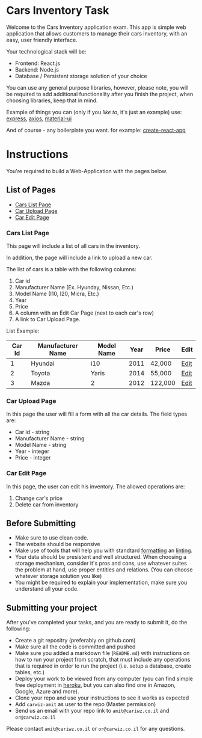 # Cars Inventory Task
Welcome to the Cars Inventory application exam. This app is simple web application that allows customers to manage their cars inventory, with an easy, user friendly interface.

Your technological stack will be:
* Frontend: React.js
* Backend: Node.js
* Database / Persistent storage solution of your choice

You can use any general purpose libraries, however, please note, you will be required to add additional functionality after you finish the project, when choosing libraries, keep that in mind.

Example of things you can (only if you _like to_, it's just an example) use:
[express](https://expressjs.com/),
[axios](https://github.com/axios/axios),
[material-ui](https://material-ui.com/)

And of course - any boilerplate you want. for example:
[create-react-app](https://github.com/facebook/create-react-app)


# Instructions

You're required to build a Web-Application with the pages below.

## List of Pages
 * [Cars List Page](#cars-list-page)
 * [Car Upload Page](#car-upload-page)
 * [Car Edit Page](#car-edit-page)

### Cars List Page
This page will include a list of all cars in the inventory.

In addition, the page will include a link to upload a new car.

The list of cars is a table with the following columns:
 1. Car id
 2. Manufacturer Name (Ex. Hyunday, Nissan, Etc.)
 3. Model Name (I10, I20, Micra, Etc.)
 4. Year 
 5. Price 
 6. A column with an Edit Car Page (next to each car's row)
 7. A link to Car Upload Page.

List Example:

| Car Id | Manufacturer Name | Model Name | Year | Price| Edit |
|:-------:| --------------- | ------------- | ------------- | ------------- | ------------- |
| 1       | Hyundai   | i10 | 2011 | 42,000 | [Edit](#car-edit-page) |
| 2       | Toyota   | Yaris | 2014 | 55,000 | [Edit](#car-edit-page) |
| 3       | Mazda   | 2 | 2012 | 122,000 | [Edit](#car-edit-page) |


### Car Upload Page
In this page the user will fill a form with all the car details. The field types are:
* Car id - string
* Manufacturer Name - string
* Model Name - string
* Year - integer
* Price - integer


### Car Edit Page
In this page, the user can edit his inventory. The allowed operations are:
1. Change car's price
2. Delete car from inventory


## Before Submitting
* Make sure to use clean code.
* The website should be responsive
* Make use of tools that will help you with standtard [formatting](https://prettier.io/) an [linting](https://eslint.org/).
* Your data should be presistent and well structured. When choosing a storage mechanism, consider it's pros and cons, use whatever suites the problem at hand, use proper entities and relations. (You can choose whatever storage solution you like)
* You might be required to explain your implementation, make sure you understand all your code.

## Submitting your project
After you've completed your tasks, and you are ready to submit it, do the following:
* Create a git repositry (preferably on github.com)
* Make sure all the code is committed and pushed
* Make sure you added a markdown file (`README.md`) with instructions on how to run your project from scratch, that must include any operations that is required in order to run the project (i.e. setup a database, create tables, etc.)
* Deploy your work to be viewed from any computer (you can find simple free deployment in [heroku](https://www.heroku.com/), but you can also find one in Amazon, Google, Azure and more).
* Clone your repo and use your instructions to see it works as expected
* Add `carwiz-amit` as user to the repo (Master permission)
* Send us an email with your repo link to `amit@cariwz.co.il` and `or@carwiz.co.il` 

Please contact `amit@cariwz.co.il` or `or@carwiz.co.il` for any questions.
